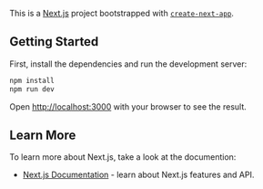 This is a [Next.js](https://nextjs.org/) project bootstrapped with [`create-next-app`](https://github.com/vercel/next.js/tree/canary/packages/create-next-app).

## Getting Started

First, install the dependencies and run the development server:

```bash
npm install
npm run dev
```

Open [http://localhost:3000](http://localhost:3000) with your browser to see the result.


## Learn More

To learn more about Next.js, take a look at the documention:

- [Next.js Documentation](https://nextjs.org/docs) - learn about Next.js features and API.